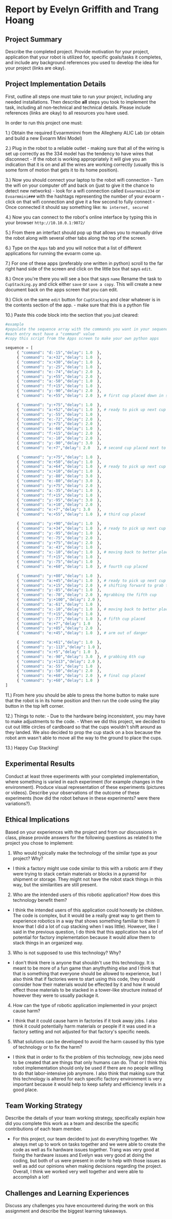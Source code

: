 # Report by Evelyn Griffith and Trang Hoang

## Project Summary

Describe the completed project. Provide motivation for your project, application that your robot is utilized for, specific goals/tasks it completes, and include any background references you used to develop the idea for your project (links are okay).

## Project Implementation Details

First, outline all steps one must take to run your project, including any needed installations. Then describe **all** steps you took to implement the task, including all non-technical and technical details. Please include references (links are okay) to all resources you have used.

In order to run this project one must:

1.) Obtain the required Evoarmminni from the Allegheny ALIC Lab (or obtain and build a new Evoarm Mini Model)

2.) Plug in the robot to a reliable outlet
    - making sure that all of the wiring is set up correctly as the 334 model has the tendency to have wires that disconnect
    - If the robot is working appropriately it will give you an indication that it is on and all the wires are working correctly 
    (usually this is some form of motion that gets it to its home position).

3.) Now you should connect your laptop to the robot wifi connection
    - Turn the wifi on your computer off and back on (just to give it the chance to detect new networks)
    - look for a wifi connection called `Evoarmmini334` or `Evoarmmini###` with the hashtags representing the number of your evoarm
    - click on that wifi connection and give it a few second to fully connect
    - Once connected it should say something like: `No internet, secured`

4.) Now you can connect to the robot's online interface by typing this in your browser `http://10.10.0.1:9072/`

5.) From there an interfact should pop up that allows you to manually drive the robot along with several other tabs along the top of the screen.

6.) Type on the `Apps` tab and you will notice that a list of different applications for running the evoarm come up.

7.) For one of these apps (preferably one written in python) scroll to the far right hand side of the screen and click on the little box that says `edit`.

8.) Once you're there you will see a box that says `name` Rename the task to `CupStacking.py` and click either `save` or `save a copy`. This will create
a new document back on the apps screen that you can edit.

9.) Click on the same `edit` button for `CupStacking` and clear whatever is in the contents section of the app.
    - make sure that this is a python file

10.) Paste this code block into the section that you just cleared:

```python
#example
#populate the sequence array with the commands you want in your sequence
#each entry must have a "command" value
#copy this script from the Apps screen to make your own python apps

sequence = [
     { "command": "d:-15","delay": 1.0  },
     { "command": "a:+32","delay": 1.0  },
     { "command": "x:+30","delay": 1.0  },
     { "command": "y:-25","delay": 1.0  },
     { "command": "e:-74","delay": 2.0  },
     { "command": "y:+55","delay": 2.0  },
     { "command": "a:-50","delay": 1.0  },
     { "command": "f:+15","delay": 1.0  },
     { "command": "y:-90","delay": 2.0  },
     { "command": "e:+55","delay": 2.0  }, # first cup placed down in stack position 1

     { "command": "y:+75","delay": 1.0  },
     { "command": "a:+52","delay": 1.0  }, # ready to pick up next cup
     { "command": "y:-55","delay": 1.0  },
     { "command": "e:-72","delay": 2.0  }, 
     { "command": "y:+75","delay": 2.0  },
     { "command": "a:-66","delay": 1.0  },
     { "command": "f:+15","delay": 2.0  },
     { "command": "x:-10","delay": 2.0  },
     { "command": "y:-90","delay": 3.0  },
     { "command": "e:+7","delay": 2.0   }, # second cup placed next to first

     { "command": "y:+75","delay": 1.0  },
     { "command": "e:+50","delay": 1.0  },
     { "command": "a:+64","delay": 1.0  }, # ready to pick up next cup
     { "command": "x:+10","delay": 1.0  },
     { "command": "y:-80","delay": 3.0  },
     { "command": "e:-80","delay": 3.0  }, 
     { "command": "y:+75","delay": 2.0  },
     { "command": "a:-35","delay": 1.0  },
     { "command": "f:+15","delay": 1.0  },
     { "command": "y:-95","delay": 3.0  },
     { "command": "x:+10","delay": 2.0  },
     { "command": "e:+7","delay": 3.0   },
     { "command": "e:+55","delay": 1.0  }, # third cup placed

     { "command": "y:+90","delay": 1.0  },
     { "command": "a:+34","delay": 1.0  }, # ready to pick up next cup
     { "command": "y:-95","delay": 1.0  },
     { "command": "e:-75","delay": 2.0  }, 
     { "command": "y:+75","delay": 2.0  },
     { "command": "a:-43","delay": 1.0  },
     { "command": "x:-10","delay": 1.0  }, # moving back to better place the fourth cup
     { "command": "f:+15","delay": 1.0  },
     { "command": "y:-75","delay": 1.0  },
     { "command": "e:+60","delay": 1.0  }, # fourth cup placed

     { "command": "y:+80","delay": 1.0  },
     { "command": "a:+45","delay": 1.0  }, # ready to pick up next cup
     { "command": "x:+15","delay": 2.0  }, # shifting forward to grab the next cup
     { "command": "y:-85","delay": 1.0  },
     { "command": "e:-70","delay": 2.0  }, #grabbing the fifth cup 
     { "command": "y:+100","delay": 2.0 },
     { "command": "a:-61","delay": 1.0  },
     { "command": "x:-10","delay": 1.0  }, # moving back to better place the cup
     { "command": "f:+15","delay": 1.0  },
     { "command": "y:-77","delay": 1.0  }, # fifth cup placed
     { "command": "e:+7","delay": 1.0   }, 
     { "command": "y:+85","delay": 2.0  },
     { "command": "e:+45","delay": 1.0  }, # arm out of danger

     { "command": "a:+61","delay": 1.0  },
     { "command": "y:-113","delay": 1.0 },
     { "command": "x:+5","delay": 1.0  },
     { "command": "e:-90","delay": 3.0  }, # grabbing 6th cup
     { "command": "y:+113","delay": 2.0 },
     { "command": "a:-55","delay": 1.0  },
     { "command": "y:-50","delay": 2.0  },
     { "command": "e:+60","delay": 2.0  }, # final cup placed
     { "command": "y:+60","delay": 1.0  }
]
```

11.) From here you should be able to press the home button to make sure that the robot is in its home position and then run the code using the play button in the top left corner.

12.) Things to note:
    - Due to the hardware being inconsistent, you may have to make adjustments to the code.
    - When we did this project, we decided to cut out little circles of cardboard so that the cups wouldn't shift around as they landed. We also decided to prop the cup stack on a box because the robot arm wasn't able to move all the way to the ground to place the cups.

13.) Happy Cup Stacking!

## Experimental Results

Conduct at least three experiments with your completed implementation, where something is varied in each experiment (for example changes in the environment). Produce visual representation of these experiments (pictures or videos). Describe your observations of the outcome of these experiments (how did the robot behave in these experiments? were there variations?).

## Ethical Implications

Based on your experiences with the project and from our discussions in class, please provide answers for the following questions as related to the project you chose to implement:

1. Who would typically make the technology of the similar type as your project? Why?

- I think a factory might use code similar to this with a robotic arm if they were trying to stack certain materials or blocks in a pyramid for shipment or storage. They might not have the robot stack things in this way, but the similarities are still present.

2. Who are the intended users of this robotic application? How does this technology benefit them?

- I think the intended users of this application could honestly be children. The code is complex, but it would be a really great way to get them to experience robotics in a way that shows something familiar to them (I know that I did a lot of cup stacking when I was little). However, like I said in the previous question, I do think that this application has a lot of potential for factory implementation because it would allow them to stack things in an organized way.

3. Who is not supposed to use this technology? Why?

- I don't think there is anyone that shouldn't use this technology. It is meant to be more of a fun game than anythything else and I think that that is something that everyone should be allowed to experience, but I also think that if factories were to start using this code, they should consider how their materials would be effected by it and how it would effect those materials to be stacked in a tower-like structure instead of however they were to usually package it.

4. How can the type of robotic application implemented in your project cause harm?

- I think that it could cause harm in factories if it took away jobs. I also think it could potentially harm materials or people if it was used in a factory setting and not adjusted for that factory's specific needs.

5. What solutions can be developed to avoid the harm caused by this type of technology or to fix the harm?

- I think that in order to fix the problem of this technology, new jobs need to be created that are things that only humans can do. That or I think this robot implementation should only be used if there are no people willing to do that labor-intensive job anymore. I also think that making sure that this technology is altered for each specific factory environment is very important because it would help to keep safety and efficiency levels in a good place.

## Team Working Strategy

Describe the details of your team working strategy, specifically explain how did you complete this work as a team and describe the specific contributions of each team member.

- For this project, our team decided to just do everything together. We always met up to work on tasks together and we were able to create the code as well as fix hardware issues together. Trang was very good at fixing the hardware issues and Evelyn was very good at doing the coding, but both of us were present in order to help with those issues as well as add our opinions when making decisions regarding the project. Overall, I think we worked very well together and were able to accomplish a lot!

## Challenges and Learning Experiences

Discuss any challenges you have encountered during the work on this assignment and describe the biggest learning takeaways.
